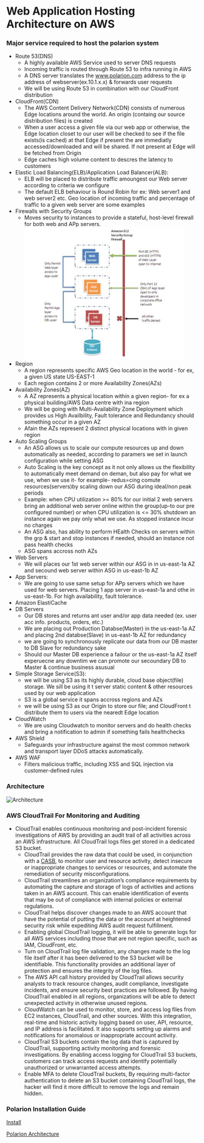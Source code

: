 # Web Application Hosting Architecture on AWS

### Major service required to host the polarion system

* Route 53(DNS)
  * A highly available AWS Service used to server DNS requests
  * Incoming traffic is routed through Route 53 to infra running in AWS 
  * A DNS server translates the www.polarion.com address to the ip address of webserver(ex.10.1.x.x) & forwards user requests 
  * We will be using Route 53 in combination with our CloudFront distribution
* CloudFront(CDN)
  * The AWS Content Delivery Network(CDN) consists of numerous Edge locations around the world. An origin (containg our source distribution files) is created
  * When a user access a given file via our web app or otherwise, the Edge location closet to our user will be checked to see if the file exists(is cached) at that Edge if present the are immediatly accessed/downloaded and will be shared. If not present at Edge will be fetched from Origin
  * Edge caches high volume content to descres the latency to customers
* Elastic Load Balancing(ELB)/Application Load Balancer(ALB):
  * ELB will be placed to distribute traffic amoungest our Web server according to criteria we configure
  * The default ELB behaviour is Round Robin for ex: Web server1 and web server2 etc. Geo location of incoming traffic and percentage of traffic to a given web server are some examples
* Firewalls with Security Groups
  * Moves security to instances to provide a stateful, host-level firewall for both web and APp servers. ![SecurityGroup](SecurityGroup.JPG)
* Region
  * A region represents specific AWS Geo location in the world - for ex, a given US state US-EAST-1
  * Each region contains 2 or more Availability Zones(AZs)
* Availability Zones(AZ)
  * A AZ represents a physical location within a given region- for ex a physical building/AWS Data centre with ina region
  * We will be going with Multi-Availability Zone Deployment which provides us High Availbility, Fault tolerance and Redundancy should something occur in a given AZ
  * Afain the AZs represent 2 distinct physical locations with in given region
* Auto Scaling Groups
  * An ASG allows us to scale our compute resources up and down automatically as needed, according to paramers we set in launch configuration while setting ASG
  * Auto Scaling is the key concept as it not only allows us the flexibility to automatically meet demand on deman, but also pay for what we use, when we use it- for example-  redus=cing comute resources(servers)by scaling down our ASG during ideal/non peak periods
  * Example: when CPU utilization >= 80% for our initial 2 web servers bring an additional web server online within the group(up-to our pre configured number) or when CPU utilization is <= 30% shutdown an instance again we pay only what we use. As stopped instance incur no charges
  * An ASG also, has ability to perform HEalth Checks on servers within the grp & start and stop instances if needed, should an instance not pass health checks 
  * ASG spans accross noth AZs
* Web Servers
  * We will places our 1st web server within our ASG in in us-east-1a AZ and secound web server within ASG in us-east-1b AZ
* App Servers:
  * We are going to use same setup for APp servers which we have used for web servers. Placing 1 app server in us-east-1a and othe in us-east-1b. For high availability, fault tolerance. 
* Amazon ElastiCache
* DB Servers
  * Our DB stores and returns ant user and/or app data needed (ex. user acc info. products, orders, etc.)
  * We are placing out Production Databse(Master) in the us-east-1a AZ and placing 2nd databse(Slave) in us-east-1b AZ for redundancy
  * we are going to synchronously replicate our data from our DB master to DB Slave for redundancy sake 
  * Should our Master DB experience a failour or the us-east-1a AZ itself experuecne any downtim we can promote our secoundary DB to Master & continue business asusual
* Simple Storage Service(S3):
  * we will be using S3 as its highly durable, cloud base object(file) storage. We sill be using it t server static content & other resources used by our web application
  * S3 is a global service it spans accross regions and AZs  
  * we will be using S3 as our Origin to store our file; and CloudFront t distribute them to users via  the nearedt Edge location   
* CloudWatch
  * We are using Cloudwatch to monitor servers and do health checks and bring a notification to admin if something fails healthchecks
* AWS Shield
  * Safeguards your infrastructure against the most common network and transport layer DDoS attacks automatically.
* AWS WAF 
  * Filters malicious traffic, including XSS and SQL injection via customer-defined rules

### Architecture
![Architecture](image4.png)

### AWS CloudTrail For Monitoring and Auditing
* CloudTrail enables continuous monitoring and post-incident forensic investigations of AWS by providing an audit trail of all activities across an AWS infrastructure. All CloudTrail logs files get stored in a dedicated S3 bucket.
  * CloudTrail provides the raw data that could be used, in conjunction with a [CASB](https://www.mcafee.com/enterprise/en-us/security-awareness/cloud/what-is-a-casb.html), to monitor user and resource activity, detect insecure or inappropriate changes to services or resources, and automate the remediation of security misconfigurations.
  * CloudTrail streamlines an organization’s compliance requirements by automating the capture and storage of logs of activities and actions taken in an AWS account. This can enable identification of events that may be out of compliance with internal policies or external regulations.
  * CloudTrail helps discover changes made to an AWS account that have the potential of putting the data or the account at heightened security risk while expediting AWS audit request fulfillment.
  * Enabling global CloudTrail logging, it will be able to generate logs for all AWS services including those that are not region specific, such as IAM, CloudFront, etc.
  * Turn on CloudTrail log file validation, any changes made to the log file itself after it has been delivered to the S3 bucket will be identifiable. This functionality provides an additional layer of protection and ensures the integrity of the log files.
  * The AWS API call history provided by CloudTrail allows security analysts to track resource changes, audit compliance, investigate incidents, and ensure security best practices are followed. By having CloudTrail enabled in all regions, organizations will be able to detect unexpected activity in otherwise unused regions.
  * CloudWatch can be used to monitor, store, and access log files from EC2 instances, CloudTrail, and other sources. With this integration, real-time and historic activity logging based on user, API, resource, and IP address is facilitated. It also supports setting up alarms and notifications for anomalous or inappropriate account activity.
  * CloudTrail S3 buckets contain the log data that is captured by CloudTrail, supporting activity monitoring and forensic investigations. By enabling access logging for CloudTrail S3 buckets, customers can track access requests and identify potentially unauthorized or unwarranted access attempts.
  * Enable MFA to delete CloudTrail buckets,  By requiring multi-factor authentication to delete an S3 bucket containing CloudTrail logs, the hacker will find it more difficult to remove the logs and remain hidden.

### Polarion Installation Guide
[Install](https://docs.plm.automation.siemens.com/content/polarion/19.1/help/en_US/polarion_trial_installation/install_polarion.html)

[Polarion Architecture](https://polarion.plm.automation.siemens.com/hubfs/Docs/Guides_and_Manuals/Polarion-High-Availability-of-the-Polarion-Server.pdf)
